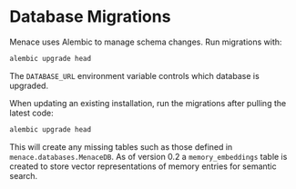 # Database Migrations

Menace uses Alembic to manage schema changes. Run migrations with:

```bash
alembic upgrade head
```

The `DATABASE_URL` environment variable controls which database is upgraded.

When updating an existing installation, run the migrations after pulling the
latest code:

```bash
alembic upgrade head
```

This will create any missing tables such as those defined in
`menace.databases.MenaceDB`. As of version 0.2 a `memory_embeddings` table is
created to store vector representations of memory entries for semantic search.
